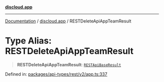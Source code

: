 [**discloud.app**](../README.md)

***

[Documentation](../../packages.md) / [discloud.app](../README.md) / RESTDeleteApiAppTeamResult

# Type Alias: RESTDeleteApiAppTeamResult

> **RESTDeleteApiAppTeamResult**: [`RESTApiBaseResult`](../interfaces/RESTApiBaseResult.md)

Defined in: [packages/api-types/rest/v2/app.ts:337](https://github.com/discloud/discloud.app/blob/1458affc9a022eb2fc5fe37e7b3b002130b2fdad/packages/api-types/rest/v2/app.ts#L337)
